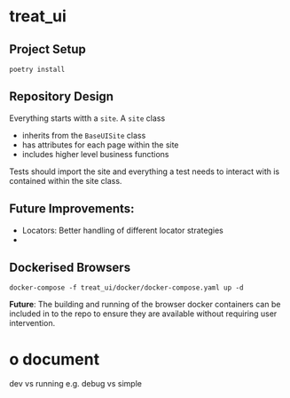 # treat_ui

## Project Setup

```shell
poetry install
```


## Repository Design

Everything starts witth a `site`. 
A `site` class 

- inherits from the `BaseUISite` class
- has attributes for each page within the site
- includes higher level business functions

Tests should import the site and everything a test needs to interact with is contained within the site class.




## Future Improvements:

- Locators: Better handling of different locator strategies
- 


## Dockerised Browsers


```shell
docker-compose -f treat_ui/docker/docker-compose.yaml up -d
```

**Future**: The building and running of the browser docker containers can be included in to the repo to ensure they are available without requiring user intervention.


# o document

dev vs running e.g. debug vs simple
